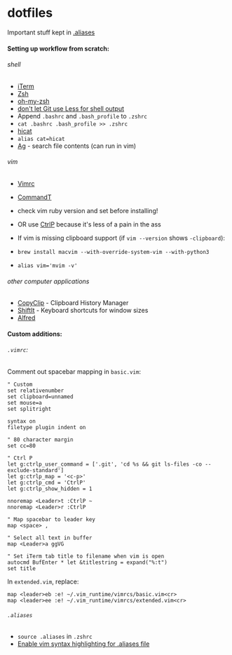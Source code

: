 # dotfiles
Important stuff kept in [.aliases](.aliases)

#### Setting up workflow from scratch:
###### shell
- [iTerm](https://www.iterm2.com/downloads.html)
- [Zsh](https://github.com/robbyrussell/oh-my-zsh/wiki/Installing-ZSH)
- [oh-my-zsh](https://github.com/robbyrussell/oh-my-zsh)
 - [don't let Git use Less for shell output](http://superuser.com/questions/820943/typing-git-log-oneline-in-oh-my-zsh-pipes-to-less)
 - Append `.bashrc` and `.bash_profile` to `.zshrc` 
  - `cat .bashrc .bash_profile >> .zshrc`
- [hicat](https://github.com/rstacruz/hicat)
 - `alias cat=hicat`
- [Ag](https://github.com/ggreer/the_silver_searcher) - search file contents (can run in vim)
 

###### vim
- [Vimrc](https://github.com/amix/vimrc)
- [CommandT](https://github.com/wincent/command-t)
 - check vim ruby version and set before installing!
 - OR use [CtrlP](https://github.com/ctrlpvim/ctrlp.vim) because it's less of a pain in the ass

- If vim is missing clipboard support (if `vim --version` shows `-clipboard`):
 - `brew install macvim --with-override-system-vim --with-python3`
 - `alias vim='mvim -v'`


###### other computer applications
- [CopyClip](https://itunes.apple.com/us/app/copyclip-clipboard-history/id595191960?mt=12) - Clipboard History Manager
- [ShiftIt](https://github.com/fikovnik/ShiftIt) - Keyboard shortcuts for window sizes
- [Alfred](https://www.alfredapp.com/)


#### Custom additions:
###### `.vimrc`:
Comment out spacebar mapping in `basic.vim`:


```
" Custom
set relativenumber
set clipboard=unnamed
set mouse=a
set splitright

syntax on
filetype plugin indent on

" 80 character margin
set cc=80

" Ctrl P
let g:ctrlp_user_command = ['.git', 'cd %s && git ls-files -co --exclude-standard']
let g:ctrlp_map = '<c-p>'
let g:ctrlp_cmd = 'CtrlP'
let g:ctrlp_show_hidden = 1

nnoremap <Leader>t :CtrlP ~
nnoremap <Leader>r :CtrlP

" Map spacebar to leader key
map <space> ,

" Select all text in buffer
map <Leader>a ggVG

" Set iTerm tab title to filename when vim is open
autocmd BufEnter * let &titlestring = expand("%:t")
set title

```

In `extended.vim`, replace:
```
map <leader>eb :e! ~/.vim_runtime/vimrcs/basic.vim<cr>
map <leader>ee :e! ~/.vim_runtime/vimrcs/extended.vim<cr>
```

###### `.aliases`
- `source .aliases` in `.zshrc`
- [Enable vim syntax highlighting for .aliases file](http://superuser.com/questions/178412/how-do-i-enable-syntax-highlighting-for-bash-aliases-in-vim)
